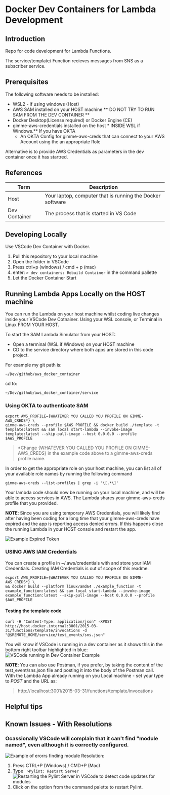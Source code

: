 # Docker Dev Containers for Lambda Development
## Introduction
Repo for code development for Lambda Functions.

The service/template/ Function recieves messages from SNS as a subscriber service. 


## Prerequisites
The following software needs to be installed:

- WSL2 -  if using windows (Host)
- AWS SAM installed on your HOST machine ** DO NOT TRY TO RUN SAM FROM THE DEV CONTAINER **
- Docker Desktop(License required) or Docker Engine (CE) 
- gimme-aws-credentials installed on the host * INSIDE WSL if Windows.** If you have OKTA
    - An OKTA Config for gimme-aws-creds that can connect to your AWS Account using the an appropriate Role

Alternative is to provide AWS Credentials as parameters in the dev container once it has startred.


## References

|Term | Description |
|--|--|
|Host| Your laptop, computer that is running the Docker software|
|Dev Container| The process that is started in VS Code

## Developing Locally 
Use VSCode Dev Container with Docker. 
1. Pull this repository to your local machine
2. Open the folder in VSCode
3. Press ctrl+p (windows) / cmd + p (mac)
4. enter: 
```> dev containers: Rebuild Container``` in the command pallette
5. Let the Docker Container Start


## Running Lambda Apps Locally on the HOST machine
You can run the Lambda on your host machine whilst coding live changes inside your VSCode Dev Cotnainer. Using your WSL console, or Terminal in Linux FROM YOUR HOST.

To start the SAM Lambda Simulator from your HOST:
- Open a terminal (WSL if Windows) on your HOST machine 
- CD to the service directory where both apps are stored in this code project. 

For example my git path is:
```
~/Dev/github/aws_docker_container
```
cd to:

```
~/Dev/github/aws_docker_container/service
```

### Using OKTA to authenticate SAM
```
export AWS_PROFILE={WHATEVER YOU CALLED YOU PROFILE ON GIMME-AWS_CREDS*} \
gimme-aws-creds --profile $AWS_PROFILE && docker build ./template -t template:latest && sam local start-lambda --invoke-image template:latest --skip-pull-image --host 0.0.0.0 --profile $AWS_PROFILE
```
> *Change {WHATEVER YOU CALLED YOU PROFILE ON GIMME-AWS_CREDS} in the example code above to a gimme-aws-creds profile name.  

In order to get the appropriate role on your host machine, you can list all of your available role names by running the following command

```
gimme-aws-creds --list-profiles | grep -i '\[.*\]'
```

Your lambda code should now be running on your local machine, and will be able to access services in AWS. The Lambda shares your gimme-aws-creds profile that you provided. 

**NOTE**: Since you are using temporary AWS Credentials, you will likely find after having been coding for a long time that your gimme-aws-creds have expired and the app is reporting access denied  errors. If this happens close the running Lambda in your HOST console and restart the app.

![Example Expired Token](RM_RES/expired_token.png)

### USING AWS IAM Credentials
You can create a profile in ~/.aws/credentials with and store your IAM Credentials. Creating IAM Credentials is out of scope of this readme. 

```
export AWS_PROFILE={WHATEVER YOU CALLED YOU PROFILE ON GIMME-AWS_CREDS*} \
&& docker build --platform linux/amd64 ./example_function -t example_function:latest && sam local start-lambda --invoke-image example_function:latest --skip-pull-image --host 0.0.0.0 --profile $AWS_PROFILE
```

#### Testing the template code
```
curl -H "Content-Type: application/json" -XPOST http://host.docker.internal:3001/2015-03-31/functions/template/invocations -d "@$REMOTE_HOME/service/test_events/sns.json"
```


You will know if VSCode is running in a dev container as it shows this in the bottom right toolbar highlighted in blue:
![VSCode running in Dev Container Example](RM_RES/dev_container.png)


**NOTE**: You can also use Postman, if you prefer, by taking the content of the test_event/sns.json file and posting it into the body of the Postman call. With the Lambda App already running on you Local machine - set your type to _POST_ and the URL as:

> http://localhost:3001/2015-03-31/functions/template/invocations


## Helpful tips

## Known Issues - With Resolutions

### Ocassionally VSCode will complain that it can't find "module named", even although it is correctly configured.
![Example of erorrs finding module](RM_RES/pylint_linting.png)
Resolution:
1. Press CTRL+P (Windows) / CMD+P (Mac)
2. Type ``` >Pylint: Restart Server```
![Restarting the Pylint Server in VSCode to detect code updates for modules](RM_RES/restarting_pylint.png)
3. Click on the option from the command palette to restart Pylint.